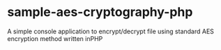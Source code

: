 # sample-aes-cryptography-php
A simple console application to encrypt/decrypt file using standard AES encryption method written inPHP
